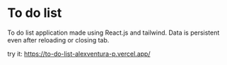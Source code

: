 # To do list

To do list application made using React.js and tailwind. Data is persistent even after reloading or closing tab.

try it:
https://to-do-list-alexventura-p.vercel.app/
